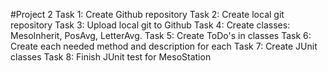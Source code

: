 #Project 2
Task 1: Create Github repository
Task 2: Create local git repository
Task 3: Upload local git to Github
Task 4: Create classes: MesoInherit, PosAvg, LetterAvg.
Task 5: Create ToDo's in classes
Task 6: Create each needed method and description for each
Task 7: Create JUnit classes
Task 8: Finish JUnit test for MesoStation
